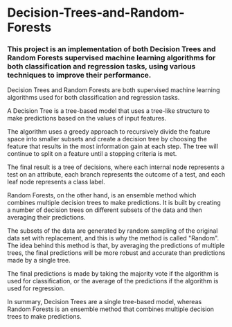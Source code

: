 # Decision-Trees-and-Random-Forests

### This project is an implementation of both Decision Trees and Random Forests supervised machine learning algorithms for both classification and regression tasks, using various techniques to improve their performance.

Decision Trees and Random Forests are both supervised machine learning algorithms used for both classification and regression tasks.

A Decision Tree is a tree-based model that uses a tree-like structure to make predictions based on the values of input features. 

The algorithm uses a greedy approach to recursively divide the feature space into smaller subsets and create a decision tree by choosing the feature that results in the most information gain at each step. The tree will continue to split on a feature until a stopping criteria is met.

The final result is a tree of decisions, where each internal node represents a test on an attribute, each branch represents the outcome of a test, and each leaf node represents a class label.

Random Forests, on the other hand, is an ensemble method which combines multiple decision trees to make predictions. It is built by creating a number of decision trees on different subsets of the data and then averaging their predictions. 

The subsets of the data are generated by random sampling of the original data set with replacement, and this is why the method is called "Random". The idea behind this method is that, by averaging the predictions of multiple trees, the final predictions will be more robust and accurate than predictions made by a single tree. 

The final predictions is made by taking the majority vote if the algorithm is used for classification, or the average of the predictions if the algorithm is used for regression.

In summary, Decision Trees are a single tree-based model, whereas Random Forests is an ensemble method that combines multiple decision trees to make predictions.
